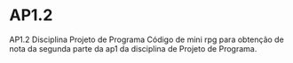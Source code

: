 # AP1.2
AP1.2 Disciplina Projeto de Programa
Código de mini rpg para obtenção de nota da segunda parte da ap1 da disciplina de Projeto de Programa.

